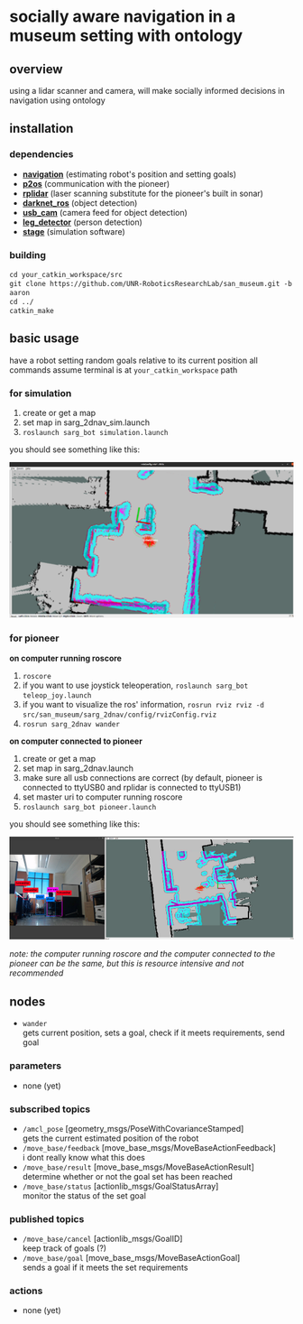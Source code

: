 # socially aware navigation in a museum setting with ontology

## overview

using a lidar scanner and camera, will make socially informed decisions in navigation using ontology

## installation

### dependencies

- **[navigation](https://wiki.ros.org/navigation/)** (estimating robot's position and setting goals)
- **[p2os](https://wiki.ros.org/p2os)** (communication with the pioneer)
- **[rplidar](https://wiki.ros.org/rplidar)** (laser scanning substitute for the pioneer's built in sonar)
- **[darknet_ros](https://wiki.ros.org/darknet_ros)** (object detection)
- **[usb_cam](https://wiki.ros.org/usb_cam)** (camera feed for object detection)
- **[leg_detector](https://wiki.ros.org/leg_detector)** (person detection)
- **[stage](https://wiki.ros.org/stage/)** (simulation software)

### building

```
cd your_catkin_workspace/src
git clone https://github.com/UNR-RoboticsResearchLab/san_museum.git -b aaron
cd ../
catkin_make
```

## basic usage

have a robot setting random goals relative to its current position
all commands assume terminal is at `your_catkin_workspace` path

### for simulation

1. create or get a map
2. set map in sarg_2dnav_sim.launch
3. `roslaunch sarg_bot simulation.launch`

you should see something like this:

![rviz with simulated robot navigating](readme/sim.png?raw=true "rviz with simulated robot navigating]")

### for pioneer

**on computer running roscore**

1. `roscore`
2. if you want to use joystick teleoperation, `roslaunch sarg_bot teleop_joy.launch`
3. if you want to visualize the ros' information, `rosrun rviz rviz -d src/san_museum/sarg_2dnav/config/rvizConfig.rviz`
4. `rosrun sarg_2dnav wander`

**on computer connected to pioneer**

1. create or get a map
2. set map in sarg_2dnav.launch
3. make sure all usb connections are correct (by default, pioneer is connected to ttyUSB0 and rplidar is connected to ttyUSB1)
4. set master uri to computer running roscore
5. `roslaunch sarg_bot pioneer.launch`

you should see something like this:

![pioneer navigating a real setting with object detection from camera](readme/pioneer.png?raw=true "pioneer navigating a real setting with object detection from camera")

*note: the computer running roscore and the computer connected to the pioneer can be the same, but this is resource intensive and not recommended*

## nodes

- `wander`<br/>
  gets current position, sets a goal, check if it meets requirements, send goal

### parameters

- none (yet)

### subscribed topics

- `/amcl_pose` [geometry_msgs/PoseWithCovarianceStamped]<br/>
  gets the current estimated position of the robot
- `/move_base/feedback` [move_base_msgs/MoveBaseActionFeedback]<br/>
  i dont really know what this does
- `/move_base/result` [move_base_msgs/MoveBaseActionResult]<br/>
  determine whether or not the goal set has been reached
- `/move_base/status` [actionlib_msgs/GoalStatusArray]<br/>
  monitor the status of the set goal

### published topics

- `/move_base/cancel` [actionlib_msgs/GoalID]<br/>
  keep track of goals (?)
- `/move_base/goal` [move_base_msgs/MoveBaseActionGoal]<br/>
  sends a goal if it meets the set requirements

### actions

- none (yet)
